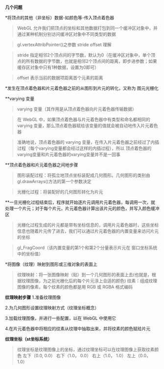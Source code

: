 **几个问题**

*将顶点的其他（非坐标）数据-如颜色等-传入顶点着色器

>   WebGL 允许我们把顶点的坐标和其他数据打包到同一个缓冲区对象中，并通过某种机制分别访问缓冲区对象中不同类型的数据

>   gl.vertexAttribPointer()之参数 stride offset 理解

>   stride 指定相邻2个顶点间的字节数，默认为0（在缓冲区对象中，单个顶点的所有数据的字节数，也就是相邻2个顶点间的距离，即步进参数；如果缓存区对象中只有1种数据，设置为0即可）

>   offset 表示当前的数据项距离首个元素的距离

*发生在顶点着色器和片元着色器之前的从图形到片元的转化，又称为 图元光栅化

**varying 变量

>   varying 变量（其作用是从顶点着色器向片元着色器传输数据）

>   在 WebGL 中，如果顶点着色器与片元着色器中有类型和命名都相同的 varying 变量，那么顶点着色器赋给该变量的值就会被自动地传入片元着色器

>   准确地说，顶点着色器的 varying 变量，在传入片元着色器之前经过了内插过程（每个varying变量都会经过这样的内插过程），所以 顶点着色器的varying变量和片元着色器的varying变量并不是一回事

**顶点着色器和片元着色器之间地步骤

>   图形装配过程：将孤立地顶点坐标装配成几何图形。几何图形的类别由 gl.drawArrays()方法的第一个参数决定

>   光栅化过程：将装配好的几何图形转化为片元

**一旦光栅化过程结束后，程序就开始逐片元调用片元着色器，每调用一次，就处理一个片元；对于每个片元，片元着色器计算出该片元的颜色，并写入颜色缓冲区

>   光栅化过程生成的片元都是带有坐标信息的，调用片元着色器时，这些坐标信息也随着片元传了进去，我们可以通过片元着色器的内置变量来访问片元的坐标

>   gl_FragCoord（该内置变量的第1个和第2个分量表示片元在 <canvas> 窗口坐标系统中的坐标值）


*将图像（纹理）映射到图形或三维对象的表面上
>   纹理映射：将一张图像映射（贴）到一个几何图形的表面上去(也就是，根据纹理图像，为之前光栅化后的每个片元涂上合适的颜色)
>   纹素：组成纹理图像的像素，每个纹素的颜色都是用 RGB 或 RGBA 格式编码

**纹理映射步骤**
1.准备纹理图像

2.为几何图形设置纹理映射方式（纹理坐标概念）

3.加载纹理图像，并进行一些配置，以在 WebGL 中使用它

4.在片元着色器中将相应的纹素从纹理中抽取出来，并将纹素的颜色赋给片元

**纹理坐标（st坐标系统）**
>   纹理坐标是纹理图像上的坐标，通过纹理坐标可以在纹理图像上获取纹素颜色
>   左下（0.0, 0.0）    右下（1.0， 0.0）   右上（1.0， 1.0）   左上（0.0， 1.0）




